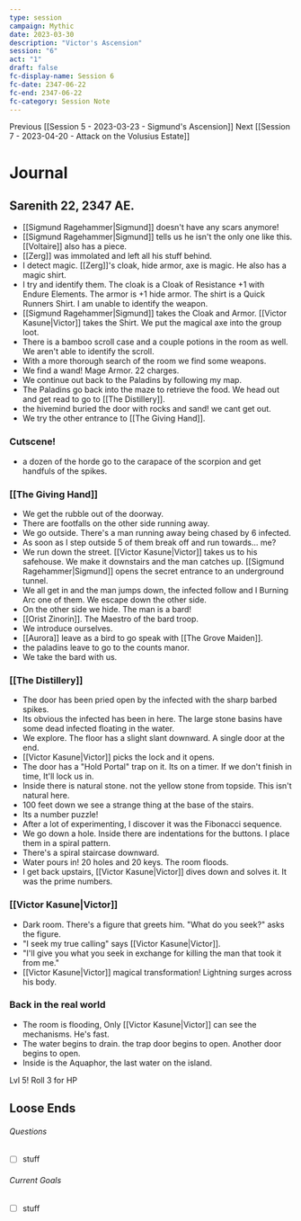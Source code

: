 ```yaml
---
type: session
campaign: Mythic
date: 2023-03-30
description: "Victor's Ascension"
session: "6"
act: "1"
draft: false
fc-display-name: Session 6
fc-date: 2347-06-22
fc-end: 2347-06-22
fc-category: Session Note
---
```

Previous [[Session 5 - 2023-03-23 - Sigmund's Ascension]]
Next [[Session 7 - 2023-04-20 - Attack on the Volusius Estate]]

# Journal
## Sarenith 22, 2347 AE.
- [[Sigmund Ragehammer|Sigmund]] doesn't have any scars anymore!
- [[Sigmund Ragehammer|Sigmund]] tells us he isn't the only one like this. [[Voltaire]] also has a piece.
- [[Zerg]] was immolated and left all his stuff behind.
- I detect magic. [[Zerg]]'s cloak, hide armor, axe is magic. He also has a magic shirt.
- I try and identify them. The cloak is a Cloak of Resistance +1 with Endure Elements. The armor is +1 hide armor. The shirt is a Quick Runners Shirt. I am unable to identify the weapon.
- [[Sigmund Ragehammer|Sigmund]] takes the Cloak and Armor. [[Victor Kasune|Victor]] takes the Shirt. We put the magical axe into the group loot.
- There is a bamboo scroll case and a couple potions in the room as well. We aren't able to identify the scroll.
- With a more thorough search of the room we find some weapons.
- We find a wand! Mage Armor. 22 charges.
- We continue out back to the Paladins by following my map.
- The Paladins go back into the maze to retrieve the food. We head out and get read to go to [[The Distillery]].
- the hivemind buried the door with rocks and sand! we cant get out.
- We try the other entrance to [[The Giving Hand]].

### Cutscene!
- a dozen of the horde go to the carapace of the scorpion and get handfuls of the spikes.

### [[The Giving Hand]]
- We get the rubble out of the doorway.
- There are footfalls on the other side running away.
- We go outside. There's a man running away being chased by 6 infected.
- As soon as I step outside 5 of them break off and run towards... me?
- We run down the street. [[Victor Kasune|Victor]] takes us to his safehouse. We make it downstairs and the man catches up. [[Sigmund Ragehammer|Sigmund]] opens the secret entrance to an underground tunnel. 
- We all get in and the man jumps down, the infected follow and I Burning Arc one of them. We escape down the other side. 
- On the other side we hide. The man is a bard!
- [[Orist Zinorin]]. The Maestro of the bard troop.
- We introduce ourselves.
- [[Aurora]] leave as a bird to go speak with [[The Grove Maiden]].
- the paladins leave to go to the counts manor.
- We take the bard with us.

### [[The Distillery]]
- The door has been pried open by the infected with the sharp barbed spikes.
- Its obvious the infected has been in here. The large stone basins have some dead infected floating in the water.
- We explore. The floor has a slight slant downward. A single door at the end.
- [[Victor Kasune|Victor]] picks the lock and it opens.
- The door has a "Hold Portal" trap on it. Its on a timer. If we don't finish in time, It'll lock us in.
- Inside there is natural stone. not the yellow stone from topside. This isn't natural here.
- 100 feet down we see a strange thing at the base of the stairs.
- Its a number puzzle!
- After a lot of experimenting, I discover it was the Fibonacci sequence.
- We go down a hole. Inside there are indentations for the buttons. I place them in a spiral pattern.
- There's a spiral staircase downward.
- Water pours in! 20 holes and 20 keys. The room floods.
- I get back upstairs, [[Victor Kasune|Victor]] dives down and solves it. It was the prime numbers.

### [[Victor Kasune|Victor]]
- Dark room. There's a figure that greets him. "What do you seek?" asks the figure.
- "I seek my true calling" says [[Victor Kasune|Victor]].
- "I'll give you what you seek in exchange for killing the man that took it from me."
- [[Victor Kasune|Victor]] magical transformation! Lightning surges across his body.

### Back in the real world
- The room is flooding, Only [[Victor Kasune|Victor]] can see the mechanisms. He's fast.
- The water begins to drain. the trap door begins to open. Another door begins to open.
- Inside is the Aquaphor, the last water on the island.

Lvl 5! Roll 3 for HP


## Loose Ends
###### Questions
- [ ] stuff

###### Current Goals
- [ ] stuff

